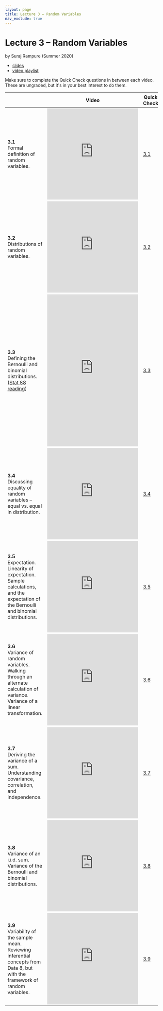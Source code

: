 ```yaml
---
layout: page
title: Lecture 3 – Random Variables
nav_exclude: true
---
```


# Lecture 3 – Random Variables

by Suraj Rampure (Summer 2020)

- [slides](https://docs.google.com/presentation/d/1spevDPjSQtsF6k8fzO6IVaSd8gDl7GucILi8qc0N9pg/edit?usp=sharing)
- [video playlist](https://www.youtube.com/playlist?list=PLQCcNQgUcDfrG0qBSUAGSDMGKd6a0WwK7)

Make sure to complete the Quick Check questions in between each video. These are ungraded, but it's in your best interest to do them.

<table>
<colgroup>
<col style="width: 25%" />
<col style="width: 25%" />
<col style="width: 25%" />
</colgroup>
<thead>
<tr class="header">
<th></th>
<th>Video</th>
<th>Quick Check</th>
</tr>
</thead>
<tbody>
<tr>
<td><strong>3.1</strong> <br> Formal definition of random variables.</td>
<td><iframe width="300" height="300" height src="https://www.youtube.com/embed/zOf3E0Fg7SM" frameborder="0" allow="accelerometer; autoplay; encrypted-media; gyroscope; picture-in-picture" allowfullscreen></iframe></td>
<td><a href="https://docs.google.com/forms/d/e/1FAIpQLSekHXaWxiBmKF6RPjFKtcsr4U-mw_KMXCLnvmeo8a-NlfbOxw/viewform" target="\_blank">3.1</a></td>
</tr>
<tr>
<td><strong>3.2</strong> <br> Distributions of random variables.</td>
<td><iframe width="300" height="300" height src="https://youtube.com/embed/TcQ_Topz6Ko" frameborder="0" allow="accelerometer; autoplay; encrypted-media; gyroscope; picture-in-picture" allowfullscreen></iframe></td>
<td><a href="https://docs.google.com/forms/d/e/1FAIpQLSeYPF4xHiZlClpo3F_D4Xy4qpK3ciMNBS0cNhfDt6gag1jaeQ/viewform" target="\_blank">3.2</a></td>
</tr>
<tr>
<td><strong>3.3</strong> <br> Defining the Bernoulli and binomial distributions. (<a href="http://stat88.org/textbook/notebooks/Chapter_03/03_The_Binomial_Distribution.html">Stat 88 reading</a>) </td>
<td><iframe width="300" height="500" height src="https://youtube.com/embed/11b4jvtX1vY" frameborder="0" allow="accelerometer; autoplay; encrypted-media; gyroscope; picture-in-picture" allowfullscreen></iframe></td>
<td><a href="https://docs.google.com/forms/d/e/1FAIpQLSeghVvg-jqIdzX43lcLgZVY690awkASIrjPaY_hVY-pIup8xw/viewform" target="\_blank">3.3</a></td>
</tr>
<tr>
<td><strong>3.4</strong> <br> Discussing equality of random variables – equal vs. equal in distribution.</td>
<td><iframe width="300" height="300" height src="https://youtube.com/embed/udC-RcO2A5w" frameborder="0" allow="accelerometer; autoplay; encrypted-media; gyroscope; picture-in-picture" allowfullscreen></iframe></td>
<td><a href="https://docs.google.com/forms/d/e/1FAIpQLSfYHcIEwj-SIqiPG9gC2r0lpySsh2dApwPkGblBwr9GK2KLzA/viewform" target="\_blank">3.4</a></td>
</tr>
<tr>
<td><strong>3.5</strong> <br> Expectation. Linearity of expectation. Sample calculations, and the expectation of the Bernoulli and binomial distributions.</td>
<td><iframe width="300" height="300" height src="https://youtube.com/embed/Z97I9H0z8bo" frameborder="0" allow="accelerometer; autoplay; encrypted-media; gyroscope; picture-in-picture" allowfullscreen></iframe></td>
<td><a href="https://docs.google.com/forms/d/e/1FAIpQLSf3teovb3U1XDq5tFSFF_-GRSTS3B9bay5vPG1JpNr_BfB4lg/viewform" target="\_blank">3.5</a></td>
</tr>
<tr>
<td><strong>3.6</strong> <br> Variance of random variables. Walking through an alternate calculation of variance. Variance of a linear transformation. </td>
<td><iframe width="300" height="300" height src="https://youtube.com/embed/_1OvBDJPsg0" frameborder="0" allow="accelerometer; autoplay; encrypted-media; gyroscope; picture-in-picture" allowfullscreen></iframe></td>
<td><a href="https://docs.google.com/forms/d/e/1FAIpQLSe_MitTcLHV4_jdtVxPz5Sh6Np2Chb_1M4GhDXabncw769_Qg/viewform" target="\_blank">3.6</a></td>
</tr>
<tr>
<td><strong>3.7</strong> <br> Deriving the variance of a sum. Understanding covariance, correlation, and independence. </td>
<td><iframe width="300" height="300" height src="https://youtube.com/embed/Xsh87uPd2m8" frameborder="0" allow="accelerometer; autoplay; encrypted-media; gyroscope; picture-in-picture" allowfullscreen></iframe></td>
<td><a href="https://docs.google.com/forms/d/e/1FAIpQLSeKiM0JrZbfmhIWGTbeEBmCADHGiCsiCrIKEopGEX-beU7l9Q/viewform" target="\_blank">3.7</a></td>
</tr>
<tr>
<td><strong>3.8</strong> <br> Variance of an i.i.d. sum. Variance of the Bernoulli and binomial distributions. </td>
<td><iframe width="300" height="300" height src="https://youtube.com/embed/BqgTdp_4gk8" frameborder="0" allow="accelerometer; autoplay; encrypted-media; gyroscope; picture-in-picture" allowfullscreen></iframe></td>
<td><a href="https://docs.google.com/forms/d/e/1FAIpQLSc_8i-ms9eraZ4a6oW64CZffeA88G3e32HqisTOw7BBJ61qSQ/viewform" target="\_blank">3.8</a></td>
</tr>
<tr>
<td><strong>3.9</strong> <br> Variability of the sample mean. Reviewing inferential concepts from Data 8, but with the framework of random variables. </td>
<td><iframe width="300" height="300" height src="https://youtube.com/embed/uTuh5OByU4k" frameborder="0" allow="accelerometer; autoplay; encrypted-media; gyroscope; picture-in-picture" allowfullscreen></iframe></td>
<td><a href="https://docs.google.com/forms/d/e/1FAIpQLSde5FUJiKf4-txNrZlrzHoOguOzM5bUiGte911XhkcsELUceA/viewform" target="\_blank">3.9</a></td>
</tr>
